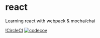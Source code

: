 # react
Learning react with webpack &amp; mocha/chai

[!CircleCI](https://circleci.com/gh/Natasha08/react/tree/master.svg?style=shield&circle-token=:circle-token)
[![codecov](https://codecov.io/gh/Natasha08/react/branch/master/graph/badge.svg)](https://codecov.io/gh/Natasha08/react)
